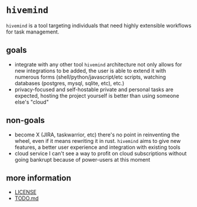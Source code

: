 # `hivemind`

`hivemind` is a tool targeting individuals that need highly extensible workflows for task management.

## goals

- integrate with any other tool
  `hivemind` architecture not only allows for new integrations to be added, the user is able to extend it with numerous forms (shell/python/javascript/etc scripts, watching databases (postgres, mysql, sqlite, etc), etc.)
- privacy-focused and self-hostable
  private and personal tasks are expected, hosting the project yourself is better than using someone else's "cloud"

## non-goals

- become X (JIRA, taskwarrior, etc)
  there's no point in reinventing the wheel, even if it means rewriting it in rust. `hivemind` aims to give new features, a better user experience and integration with existing tools
- cloud service
  I can't see a way to profit on cloud subscriptions without going bankrupt because of power-users at this moment

## more information

- [LICENSE](LICENSE)
- [TODO.md](TODO.md)
